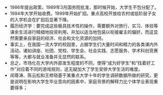 - 1986年提出政策，1989年3月国务院批准，那时候开始，大学生不包分配了。
- 1994年大学开始收费。1999年开始扩招。重点高校开放给农村或低阶层子女的入学机会在扩招后显著下降。
- 履历经济学：要完成这些极具技术性的操作，需要额外对旅行、实习、体验等课余生活进行精细地投资利用，并加以适当地包装以衔接雇主的偏好，而这显然需要来自家庭的经济、社会和文化资源的加持。
- 事实上，在我国一流大学的校园里，占据学生们大量时间和精力的各类课内外活动，诸如讲座、社团、党校、学生会、社会实践、志愿服务、学术科创竞赛等等，大都与就业准备并无显然的联系。
- 总之，市场化在大学内外部发生程度的不同，使得“成为好学生”和“找着好工作”对应着不同的游戏规则，这无疑加大了学生安排大学生活的难度。
- 闵尊涛、陈云松和王修晓基于某重点大学十年的学生调研数据所做的研究，更是说明在影响大学生毕业意向的因素中，家庭背景的解释力比个体学业表现重要得多；